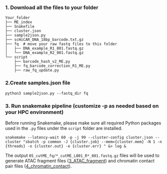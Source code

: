 ### 1. Download all the files to your folder
```
Your_folder
├── ME_index
├── Snakefile
├── cluster.json
├── sample2json.py
├── scHiCAR_DNA_18bp_barcode.txt.gz
├── fq  # move your raw fastq files to this folder
│   ├── DNA_example_R1_001.fastq.gz
│   └── DNA_example_R2_001.fastq.gz
└── script
    ├── barcode_hash_v2_ME.py
    ├── fq_barcode_correction_R1_ME.py
    ├── raw_fq_update.py
```

### 2.Create samples.json file

`python3 sample2json.py --fastq_dir fq`

### 3. Run snakemake pipeline (customize -p as needed based on your HPC environment)
Before running Snakemake, please make sure all required Python packages used in the `.py` files under the `script` folder are installed.

`snakemake --latency-wait 60 -p -j 99 --cluster-config cluster.json --cluster "sbatch -p common -J {cluster.job} --mem={cluster.mem} -N 1 -n {threads} -o {cluster.out} -e {cluster.err} " &> log &`

The output `05_cutME_fq/*_cutME_L001_R*_001.fastq.gz` files will be used to generate ATAC fragment files ([3_ATAC_fragment](https://github.com/monnneee/scHiCAR/tree/dev/3_ATAC_fragment)) and chromatin contact pair files ([4_chromatin_contact](https://github.com/monnneee/scHiCAR/tree/dev/4_chromatin_contact)).
